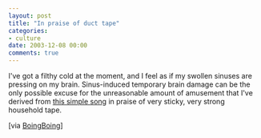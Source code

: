 ```yaml
---
layout: post
title: "In praise of duct tape"
categories:
- culture
date: 2003-12-08 00:00
comments: true
---
```


<p>I've got a filthy cold at the moment, and I feel as if my swollen sinuses are pressing on my brain. Sinus-induced temporary brain damage can be the only possible excuse for the unreasonable amount of amusement that I've derived from <a href="http://www.ducktapeclub.com/contests/roll/lyrics.asp?entryid=131">this simple song</a> in praise of very sticky, very strong household tape.</p>

<p>[via <a href="http://boingboing.net/">BoingBoing</a>]</p>


